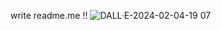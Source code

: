 write readme.me !!
![DALL·E-2024-02-04-19 07](https://github.com/parkjihwanKr/demoTrello/assets/147155601/5ce31caf-7674-4518-9d1f-888a3bb7e1ab)
